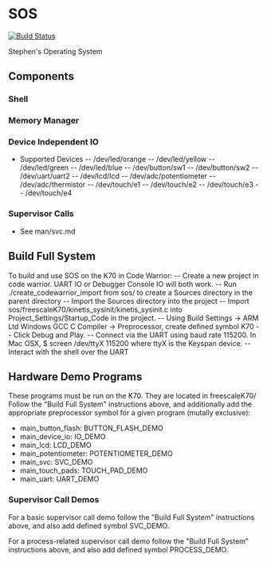 # SOS
[![Build Status](https://travis-ci.org/skarger/sos.svg?branch=master)](https://travis-ci.org/skarger/sos)

Stephen's Operating System

## Components
### Shell

### Memory Manager

### Device Independent IO
- Supported Devices
-- /dev/led/orange
-- /dev/led/yellow
-- /dev/led/green
-- /dev/led/blue
-- /dev/button/sw1
-- /dev/button/sw2
-- /dev/uart/uart2
-- /dev/lcd/lcd
-- /dev/adc/potentiometer
-- /dev/adc/thermistor
-- /dev/touch/e1
-- /dev/touch/e2
-- /dev/touch/e3
-- /dev/touch/e4

### Supervisor Calls
- See man/svc.md

## Build Full System
To build and use SOS on the K70 in Code Warrior:
-- Create a new project in code warrior. UART IO or Debugger Console IO will both work.
-- Run ./create\_codewarrior\_import from sos/ to create a Sources directory in the parent directory
-- Import the Sources directory into the project
-- Import sos/freescaleK70/kinetis\_sysinit/kinetis_sysinit.c into Project\_Settings/Startup\_Code in the project.
-- Using Build Settings -> ARM Ltd Windows GCC C Compiler -> Preprocessor, create defined symbol K70
-- Click Debug and Play.
-- Connect via the UART using baud rate 115200. In Mac OSX, $ screen /dev/ttyX 115200 where ttyX is the Keyspan device.
-- Interact with the shell over the UART

## Hardware Demo Programs
These programs must be run on the K70. They are located in freescaleK70/
Follow the "Build Full System" instructions above,
and additionally add the appropriate preprocessor symbol for a given program (mutally exclusive):
- main\_button\_flash: BUTTON\_FLASH\_DEMO
- main\_device\_io: IO\_DEMO
- main\_lcd: LCD\_DEMO
- main\_potentiometer: POTENTIOMETER\_DEMO
- main\_svc: SVC\_DEMO
- main\_touch\_pads: TOUCH\_PAD\_DEMO
- main\_uart: UART\_DEMO

### Supervisor Call Demos
For a basic supervisor call demo follow the
"Build Full System" instructions above, and also add defined symbol SVC_DEMO.

For a process-related supervisor call demo follow the
"Build Full System" instructions above, and also add defined symbol PROCESS_DEMO.
